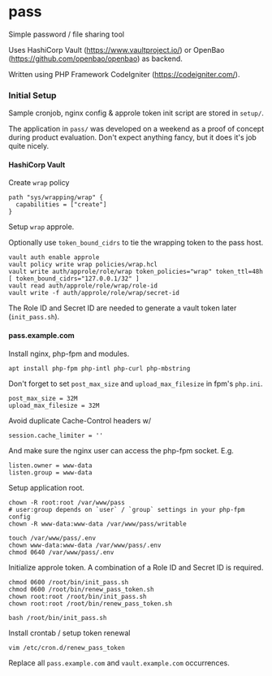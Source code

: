 pass
====

Simple password / file sharing tool

Uses HashiCorp Vault (https://www.vaultproject.io/) or OpenBao (https://github.com/openbao/openbao) as backend.

Written using PHP Framework CodeIgniter (https://codeigniter.com/).

### Initial Setup

Sample cronjob, nginx config & approle token init script are stored in `setup/`.

The application in `pass/` was developed on a weekend as a proof of concept during product evaluation. Don't expect anything fancy, but it does it's job quite nicely.

#### HashiCorp Vault

Create `wrap` policy

```
path "sys/wrapping/wrap" {
  capabilities = ["create"]
}
```

Setup `wrap` approle.

Optionally use `token_bound_cidrs` to tie the wrapping token to the pass host.

```
vault auth enable approle
vault policy write wrap policies/wrap.hcl
vault write auth/approle/role/wrap token_policies="wrap" token_ttl=48h [ token_bound_cidrs="127.0.0.1/32" ]
vault read auth/approle/role/wrap/role-id
vault write -f auth/approle/role/wrap/secret-id
``` 

The Role ID and Secret ID are needed to generate a vault token later (`init_pass.sh`).

#### pass.example.com

Install nginx, php-fpm and modules.

```
apt install php-fpm php-intl php-curl php-mbstring
```

Don't forget to set `post_max_size` and `upload_max_filesize` in fpm's `php.ini`.

```
post_max_size = 32M
upload_max_filesize = 32M
```

Avoid duplicate Cache-Control headers w/
```
session.cache_limiter = ''
```

And make sure the nginx user can access the php-fpm socket. E.g.
```
listen.owner = www-data
listen.group = www-data
```

Setup application root.

```
chown -R root:root /var/www/pass
# user:group depends on `user` / `group` settings in your php-fpm config
chown -R www-data:www-data /var/www/pass/writable

touch /var/www/pass/.env
chown www-data:www-data /var/www/pass/.env
chmod 0640 /var/www/pass/.env
```

Initialize approle token.
A combination of a Role ID and Secret ID is required.

```
chmod 0600 /root/bin/init_pass.sh
chmod 0600 /root/bin/renew_pass_token.sh
chown root:root /root/bin/init_pass.sh
chown root:root /root/bin/renew_pass_token.sh

bash /root/bin/init_pass.sh
```

Install crontab / setup token renewal

```
vim /etc/cron.d/renew_pass_token
```

Replace all `pass.example.com` and `vault.example.com` occurrences.
